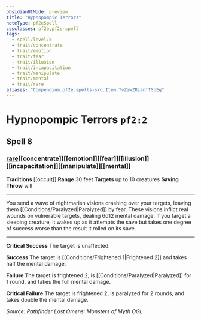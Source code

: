 ```yaml
---
obsidianUIMode: preview
title: "Hypnopompic Terrors"
noteType: pf2eSpell
cssclasses: pf2e,pf2e-spell
tags:
  - spell/level/8
  - trait/concentrate
  - trait/emotion
  - trait/fear
  - trait/illusion
  - trait/incapacitation
  - trait/manipulate
  - trait/mental
  - trait/rare
aliases: "Compendium.pf2e.spells-srd.Item.TvZiwZRianfTSbEg" 
---
```

# Hypnopompic Terrors  `pf2:2`  
## Spell 8
### [rare](rare "Rare Rarity Trait")[[concentrate]][[emotion]][[fear]][[illusion]][[incapacitation]][[manipulate]][[mental]]
**Traditions** [[occult]]
**Range** 30 feet
**Targets** up to 10 creatures
**Saving Throw**  will
* * * 
You send a wave of nightmarish visions crashing over your targets, leaving them [[Conditions/Paralyzed|Paralyzed]] by fear. These visions inflict real wounds on vulnerable targets, dealing 6d12 mental damage. If you target a sleeping creature, it wakes up as it attempts the save but takes one degree of success worse than the result it rolled on its save.

* * *

**Critical Success** The target is unaffected.

**Success** The target is [[Conditions/Frightened 1|Frightened 2]] and takes half the mental damage.

**Failure** The target is frightened 2, is [[Conditions/Paralyzed|Paralyzed]] for 1 round, and takes the full mental damage.

**Critical Failure** The target is frightened 2, is paralyzed for 2 rounds, and takes double the mental damage.

*Source: Pathfinder Lost Omens: Monsters of Myth*
*OGL*